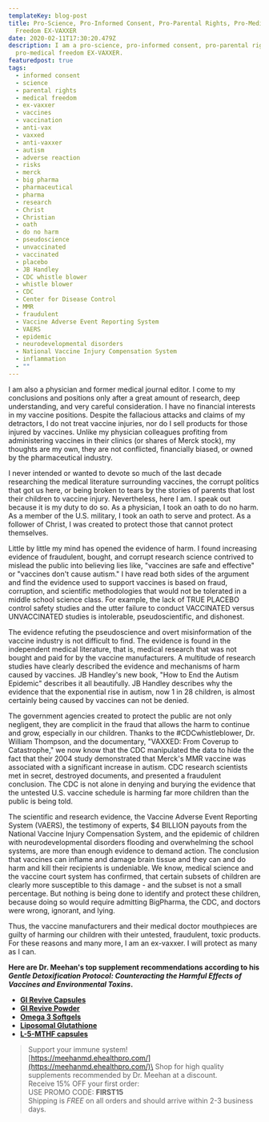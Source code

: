 ```yaml
---
templateKey: blog-post
title: Pro-Science, Pro-Informed Consent, Pro-Parental Rights, Pro-Medical
  Freedom EX-VAXXER
date: 2020-02-11T17:30:20.479Z
description: I am a pro-science, pro-informed consent, pro-parental rights, and
  pro-medical freedom EX-VAXXER.
featuredpost: true
tags:
  - informed consent
  - science
  - parental rights
  - medical freedom
  - ex-vaxxer
  - vaccines
  - vaccination
  - anti-vax
  - vaxxed
  - anti-vaxxer
  - autism
  - adverse reaction
  - risks
  - merck
  - big pharma
  - pharmaceutical
  - pharma
  - research
  - Christ
  - Christian
  - oath
  - do no harm
  - pseudoscience
  - unvaccinated
  - vaccinated
  - placebo
  - JB Handley
  - CDC whistle blower
  - whistle blower
  - CDC
  - Center for Disease Control
  - MMR
  - fraudulent
  - Vaccine Adverse Event Reporting System
  - VAERS
  - epidemic
  - neurodevelopmental disorders
  - National Vaccine Injury Compensation System
  - inflammation
  - ""
---
```

I am also a physician and former medical journal editor. I come to my conclusions and positions only after a great amount of research, deep understanding, and very careful consideration. I have no financial interests in my vaccine positions. Despite the fallacious attacks and claims of my detractors, I do not treat vaccine injuries, nor do I sell products for those injured by vaccines. Unlike my physician colleagues profiting from administering vaccines in their clinics (or shares of Merck stock), my thoughts are my own, they are not conflicted, financially biased, or owned by the pharmaceutical industry.

I never intended or wanted to devote so much of the last decade researching the medical literature surrounding vaccines, the corrupt politics that got us here, or being broken to tears by the stories of parents that lost their children to vaccine injury. Nevertheless, here I am. I speak out because it is my duty to do so. As a physician, I took an oath to do no harm. As a member of the U.S. military, I took an oath to serve and protect. As a follower of Christ, I was created to protect those that cannot protect themselves.

Little by little my mind has opened the evidence of harm. I found increasing evidence of fraudulent, bought, and corrupt research science contrived to mislead the public into believing lies like, "vaccines are safe and effective" or "vaccines don't cause autism." I have read both sides of the argument and find the evidence used to support vaccines is based on fraud, corruption, and scientific methodologies that would not be tolerated in a middle school science class. For example, the lack of TRUE PLACEBO control safety studies and the utter failure to conduct VACCINATED versus UNVACCINATED studies is intolerable, pseudoscientific, and dishonest.

The evidence refuting the pseudoscience and overt misinformation of the vaccine industry is not difficult to find. The evidence is found in the independent medical literature, that is, medical research that was not bought and paid for by the vaccine manufacturers. A multitude of research studies have clearly described the evidence and mechanisms of harm caused by vaccines. JB Handley's new book, "How to End the Autism Epidemic" describes it all beautifully. JB Handley describes why the evidence that the exponential rise in autism, now 1 in 28 children, is almost certainly being caused by vaccines can not be denied.

The government agencies created to protect the public are not only negligent, they are complicit in the fraud that allows the harm to continue and grow, especially in our children. Thanks to the #CDCwhistleblower, Dr. William Thompson, and the documentary, "VAXXED: From Coverup to Catastrophe," we now know that the CDC manipulated the data to hide the fact that their 2004 study demonstrated that Merck's MMR vaccine was associated with a significant increase in autism. CDC research scientists met in secret, destroyed documents, and presented a fraudulent conclusion. The CDC is not alone in denying and burying the evidence that the untested U.S. vaccine schedule is harming far more children than the public is being told.

The scientific and research evidence, the Vaccine Adverse Event Reporting System (VAERS), the testimony of experts, $4 BILLION payouts from the National Vaccine Injury Compensation System, and the epidemic of children with neurodevelopmental disorders flooding and overwhelming the school systems, are more than enough evidence to demand action. The conclusion that vaccines can inflame and damage brain tissue and they can and do harm and kill their recipients is undeniable. We know, medical science and the vaccine court system has confirmed, that certain subsets of children are clearly more susceptible to this damage - and the subset is not a small percentage. But nothing is being done to identify and protect these children, because doing so would require admitting BigPharma, the CDC, and doctors were wrong, ignorant, and lying.

Thus, the vaccine manufacturers and their medical doctor mouthpieces are guilty of harming our children with their untested, fraudulent, toxic products. For these reasons and many more, I am an ex-vaxxer. I will protect as many as I can.

**Here are Dr. Meehan's top supplement recommendations according to his *Gentle Detoxification Protocol: Counteracting the Harmful Effects of Vaccines and Environmental Toxins*.**

* **[GI Revive Capsules](https://meehanmd.ehealthpro.com/products/gi-revive)**
* **[GI Revive Powder](https://meehanmd.ehealthpro.com/products/gi-revive-1)**
* **[Omega 3 Softgels](https://meehanmd.ehealthpro.com/products/omegavail-synergy-60-softgels)**
* **[Liposomal Glutathione](https://meehanmd.ehealthpro.com/products/liposomal-glutathione)**
* **[L-5-MTHF capsules](https://meehanmd.ehealthpro.com/products/l-5-mthf-500-mcg)**



> Support your immune system!\
> [https://meehanmd.ehealthpro.​com/](https://meehanmd.ehealthpro.com/)\
> Shop for high quality supplements recommended by Dr. Meehan at a discount.\
> Receive 15% OFF your first order:\
> USE PROMO CODE: **FIRST15**\
> Shipping is *FREE* on all orders and should arrive within 2-3 business days.